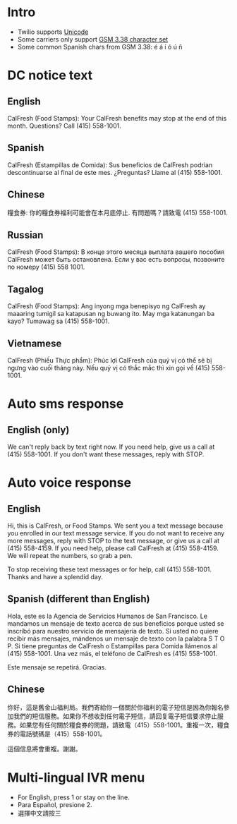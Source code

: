 # Intro
- Twilio supports [Unicode](http://en.wikipedia.org/wiki/Unicode)
- Some carriers only support [GSM 3.38 character set](http://en.wikipedia.org/wiki/GSM_03.38)
- Some common Spanish chars from GSM 3.38: é á í ó ú ñ

# DC notice text

## English
CalFresh (Food Stamps): Your CalFresh benefits may stop at the end of this month. Questions? Call (415) 558-1001.

## Spanish
CalFresh (Estampillas de Comida): Sus beneficios de CalFresh podrìan descontinuarse al final de este mes. ¿Preguntas? Llame al (415) 558-1001.

## Chinese
糧食券: 你的糧食券福利可能會在本月底停止. 有問題嗎？請致電 (415) 558-1001.

## Russian
CalFresh (Food Stamps): В конце этого месяца выплата вашего пособия CalFresh может быть остановлена. Если у вас есть вопросы, позвоните по номеру (415) 558 1001.

## Tagalog
CalFresh (Food Stamps): Ang inyong mga benepisyo ng CalFresh ay maaaring tumigil sa katapusan ng buwang ito. May mga katanungan ba kayo? Tumawag sa (415) 558-1001.

## Vietnamese
CalFresh (Phiếu Thực phẩm): Phúc lợi CalFresh của quý vị có thể sẽ bị ngưng vào cuối tháng này. Nếu quý vị có thắc mắc thì xin gọi về (415) 558-1001.

# Auto sms response

## English (only)
We can't reply back by text right now. If you need help, give us a call at (415) 558-1001. If you don't want these messages, reply with STOP.

# Auto voice response

## English
Hi, this is CalFresh, or Food Stamps. We sent you a text message because you enrolled in our text message service. If you do not want to receive any more messages, reply with STOP to the text message, or give us a call at (415) 558-4159. If you need help, please call CalFresh at (415) 558-4159. We will repeat the numbers, so grab a pen.

To stop receiving these text messages or for help, call (415) 558-1001. Thanks and have a splendid day.

## Spanish (different than English)
Hola, este es la Agencia de Servicios Humanos de San Francisco. Le mandamos un mensaje de texto acerca de sus beneficios porque usted se inscribó para nuestro servicio de mensajería de texto. Si usted no quiere recibir más mensajes, mándenos un mensaje de texto con la palabra S T O P. Si tiene preguntas de CalFresh o Estampillas para Comida llámenos al (415) 558-1001. Una vez más, el teléfono de CalFresh es (415) 558-1001.

Este mensaje se repetirá. Gracias.

## Chinese
你好，這是舊金山福利局。我們寄給你一個關於你福利的電子短信是因為你報名參加我們的短信服務。如果你不想收到任何電子短信，請回复電子短信要求停止服務。如果您有任何關於糧食券的問題，請致電（415）558-1001。重複一次，糧食券的電話號碼是（415）558-1001。

這個信息將會重複。謝謝。



# Multi-lingual IVR menu
- For English, press 1 or stay on the line.
- Para Español, presione 2.
- 選擇中文請按三

